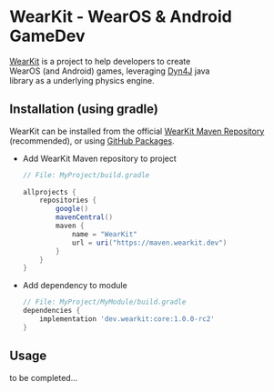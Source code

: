 WearKit - WearOS & Android GameDev
==================================
[WearKit](https://wearkit.dev) is a project to help developers to create  
WearOS (and Android) games, leveraging [Dyn4J](https://dyn4j.org) java  
library as a underlying physics engine.

## Installation (using gradle)
WearKit can be installed from the official
[WearKit Maven Repository](https://maven.wearkit.dev) (recommended),
or using [GitHub Packages](https://github.com/TocappGames/wearkit/packages).

- Add WearKit Maven repository to project
    ```gradle
    // File: MyProject/build.gradle
        
    allprojects {
        repositories {
            google()
            mavenCentral()
            maven {
                name = "WearKit"
                url = uri("https://maven.wearkit.dev")
            }
        }
    }
    ```
- Add dependency to module
    ```gradle
    // File: MyProject/MyModule/build.gradle
    dependencies {
        implementation 'dev.wearkit:core:1.0.0-rc2'
    }
    ```
## Usage
to be completed...